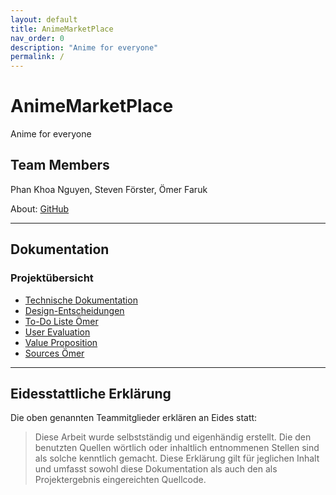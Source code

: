 ```yaml
---
layout: default
title: AnimeMarketPlace
nav_order: 0
description: "Anime for everyone"
permalink: /
---
```


# AnimeMarketPlace

Anime for everyone

## Team Members

Phan Khoa Nguyen, Steven Förster, Ömer Faruk

About: [GitHub](https://github.com/link-to-your-repo)

---

## Dokumentation

### Projektübersicht
- [Technische Dokumentation](./TechnicalDocs/technicalDocs.md)
- [Design-Entscheidungen](./Design%20Decisions/designDecisions.md)
- [To-Do Liste Ömer](./ToDo/toDo.md)
- [User Evaluation](./User%20Evaluation/userEvaluation.md)
- [Value Proposition](./Value%20Proporsition/valueProporsition.md)
- [Sources Ömer](./sources/sourcesOemer.md)

---

## Eidesstattliche Erklärung

Die oben genannten Teammitglieder erklären an Eides statt:

> Diese Arbeit wurde selbstständig und eigenhändig erstellt. Die den benutzten Quellen wörtlich oder inhaltlich entnommenen Stellen sind als solche kenntlich gemacht. Diese Erklärung gilt für jeglichen Inhalt und umfasst sowohl diese Dokumentation als auch den als Projektergebnis eingereichten Quellcode.
